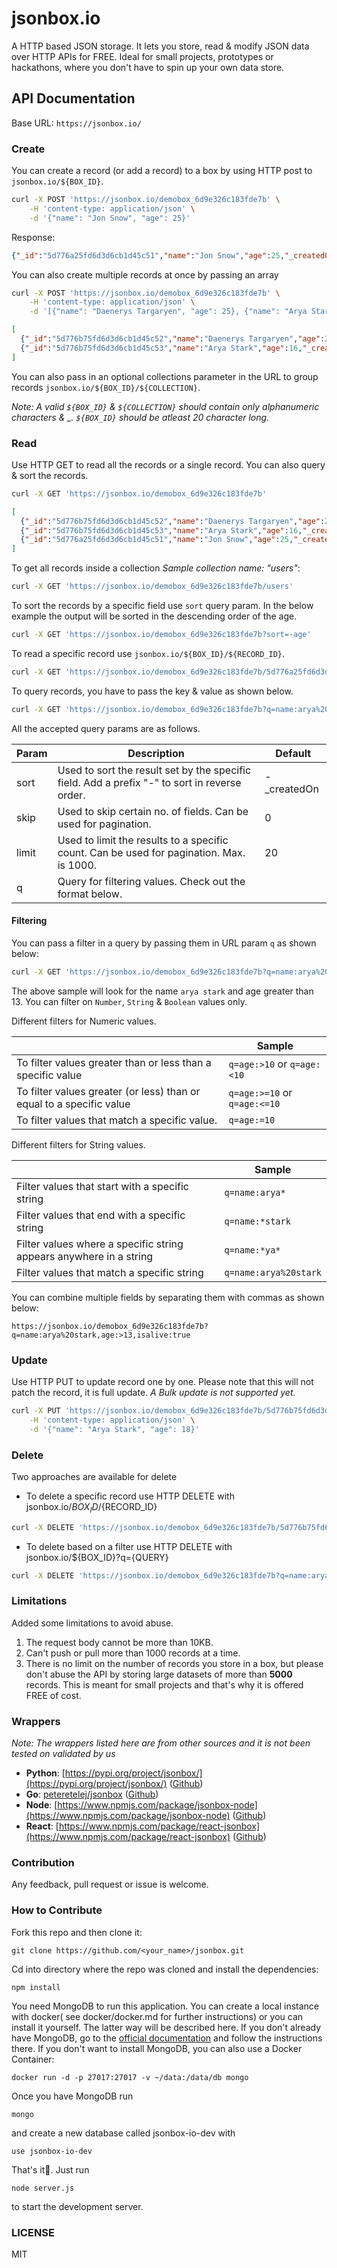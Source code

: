 # jsonbox.io
A HTTP based JSON storage. It lets you store, read & modify JSON data over HTTP APIs for FREE. Ideal for small projects, prototypes or hackathons, where you don't have to spin up your own data store.

## API Documentation

Base URL: `https://jsonbox.io/`

### Create
You can create a record (or add a record) to a box by using HTTP post to `jsonbox.io/${BOX_ID}`.
```sh
curl -X POST 'https://jsonbox.io/demobox_6d9e326c183fde7b' \
    -H 'content-type: application/json' \
    -d '{"name": "Jon Snow", "age": 25}'
```
Response:
```json
{"_id":"5d776a25fd6d3d6cb1d45c51","name":"Jon Snow","age":25,"_createdOn":"2019-09-10T09:17:25.607Z"}
```

You can also create multiple records at once by passing an array 
```sh
curl -X POST 'https://jsonbox.io/demobox_6d9e326c183fde7b' \
    -H 'content-type: application/json' \
    -d '[{"name": "Daenerys Targaryen", "age": 25}, {"name": "Arya Stark", "age": 16}]'
```
```json
[
  {"_id":"5d776b75fd6d3d6cb1d45c52","name":"Daenerys Targaryen","age":25,"_createdOn":"2019-09-10T09:23:01.105Z"},
  {"_id":"5d776b75fd6d3d6cb1d45c53","name":"Arya Stark","age":16,"_createdOn":"2019-09-10T09:23:01.105Z"}
]
```
You can also pass in an optional collections parameter in the URL to group records `jsonbox.io/${BOX_ID}/${COLLECTION}`.

_Note: A valid `${BOX_ID}` & `${COLLECTION}` should contain only alphanumeric characters & \_. `${BOX_ID}` should be atleast 20 character long._

### Read
Use HTTP GET to read all the records or a single record. You can also query & sort the records. 
```sh
curl -X GET 'https://jsonbox.io/demobox_6d9e326c183fde7b'
```
```json
[
  {"_id":"5d776b75fd6d3d6cb1d45c52","name":"Daenerys Targaryen","age":25,"_createdOn":"2019-09-10T09:23:01.105Z"},
  {"_id":"5d776b75fd6d3d6cb1d45c53","name":"Arya Stark","age":16,"_createdOn":"2019-09-10T09:23:01.105Z"},
  {"_id":"5d776a25fd6d3d6cb1d45c51","name":"Jon Snow","age":25,"_createdOn":"2019-09-10T09:17:25.607Z"}
]
```

To get all records inside a collection _Sample collection name: "users"_:
```sh
curl -X GET 'https://jsonbox.io/demobox_6d9e326c183fde7b/users'
```

To sort the records by a specific field use `sort` query param. In the below example the output will be sorted in the descending order of the age.
```sh
curl -X GET 'https://jsonbox.io/demobox_6d9e326c183fde7b?sort=-age'
```

To read a specific record use `jsonbox.io/${BOX_ID}/${RECORD_ID}`.
```sh
curl -X GET 'https://jsonbox.io/demobox_6d9e326c183fde7b/5d776a25fd6d3d6cb1d45c51'
```

To query records, you have to pass the key & value as shown below.
```sh
curl -X GET 'https://jsonbox.io/demobox_6d9e326c183fde7b?q=name:arya%20stark'
```

All the accepted query params are as follows.

| Param       | Description                                                                                   | Default     |
|-------------|-----------------------------------------------------------------------------------------------|-------------|
| sort        | Used to sort the result set by the specific field. Add a prefix "-" to sort in reverse order. | -\_createdOn |
| skip        | Used to skip certain no. of fields. Can be used for pagination.                               | 0           |
| limit       | Used to limit the results to a specific count. Can be used for pagination. Max. is 1000.      | 20          |
| q           | Query for filtering values. Check out the format below.                                       |             |

#### Filtering
You can pass a filter in a query by passing them in URL param `q` as shown below:
```sh
curl -X GET 'https://jsonbox.io/demobox_6d9e326c183fde7b?q=name:arya%20stark,age:>13'
```
The above sample will look for the name `arya stark` and age greater than 13. You can filter on `Number`, `String` & `Boolean` values only.

Different filters for Numeric values.

|                                                                      | Sample                       |
|----------------------------------------------------------------------|------------------------------|
| To filter values greater than or less than a specific value          | `q=age:>10` or `q=age:<10`   |
| To filter values greater (or less) than or equal to a specific value | `q=age:>=10` or `q=age:<=10` |
| To filter values that match a specific value.                        | `q=age:=10`                  |

Different filters for String values.

|                                                                    | Sample              |
|--------------------------------------------------------------------|---------------------|
| Filter values that start with a specific string                    | `q=name:arya*`      |
| Filter values that end with a specific string                      | `q=name:*stark`     |
| Filter values where a specific string appears anywhere in a string | `q=name:*ya*`       |
| Filter values that match a specific string                         | `q=name:arya%20stark` |

You can combine multiple fields by separating them with commas as shown below:
```
https://jsonbox.io/demobox_6d9e326c183fde7b?q=name:arya%20stark,age:>13,isalive:true
```

### Update
Use HTTP PUT to update record one by one. Please note that this will not patch the record, it is full update. _A Bulk update is not supported yet._
```sh
curl -X PUT 'https://jsonbox.io/demobox_6d9e326c183fde7b/5d776b75fd6d3d6cb1d45c53' \
    -H 'content-type: application/json' \
    -d '{"name": "Arya Stark", "age": 18}'
```

### Delete
Two approaches are available for delete
* To delete a specific record use HTTP DELETE with jsonbox.io/${BOX_ID}/${RECORD_ID}
```sh
curl -X DELETE 'https://jsonbox.io/demobox_6d9e326c183fde7b/5d776b75fd6d3d6cb1d45c53'
```
* To delete based on a filter use HTTP DELETE with jsonbox.io/${BOX_ID}?q={QUERY}
```sh
curl -X DELETE 'https://jsonbox.io/demobox_6d9e326c183fde7b?q=name:arya%20stark,age:>13'
```

### Limitations
Added some limitations to avoid abuse.

1. The request body cannot be more than 10KB.
2. Can't push or pull more than 1000 records at a time.
3. There is no limit on the number of records you store in a box, but please don't abuse the API by storing large datasets of more than **5000** records. This is meant for small projects and that's why it is offered FREE of cost.

### Wrappers
*Note: The wrappers listed here are from other sources and it is not been tested on validated by us*
- **Python**: [https://pypi.org/project/jsonbox/](https://pypi.org/project/jsonbox/) ([Github](https://github.com/harlev/jsonbox-python))
- **Go**: [peteretelej/jsonbox](https://godoc.org/github.com/peteretelej/jsonbox) ([Github](https://github.com/peteretelej/jsonbox))
- **Node**: [https://www.npmjs.com/package/jsonbox-node](https://www.npmjs.com/package/jsonbox-node) ([Github](https://github.com/0xflotus/jsonbox-node))
- **React**: [https://www.npmjs.com/package/react-jsonbox](https://www.npmjs.com/package/react-jsonbox) ([Github](https://github.com/SaraVieira/react-jsonbox))

### Contribution
Any feedback, pull request or issue is welcome.

### How to Contribute
Fork this repo and then clone it:
```
git clone https://github.com/<your_name>/jsonbox.git
```

Cd into directory where the repo was cloned and install the dependencies:
```
npm install
```

You need MongoDB to run this application. You can create a local instance  with docker( see docker/docker.md for further instructions) or you can install it yourself. The latter way will be described here. If you don't already have MongoDB, go to the  [official documentation](https://docs.mongodb.com/manual/installation/) and follow the instructions there.
If you don't want to install MongoDB, you can also use a Docker Container:
```
docker run -d -p 27017:27017 -v ~/data:/data/db mongo
```

Once you have MongoDB run 
```
mongo
```

and create a new database called jsonbox-io-dev with
```
use jsonbox-io-dev
```

That's it🎉. Just run 
```
node server.js
```

to start the development server. 

### LICENSE
MIT
